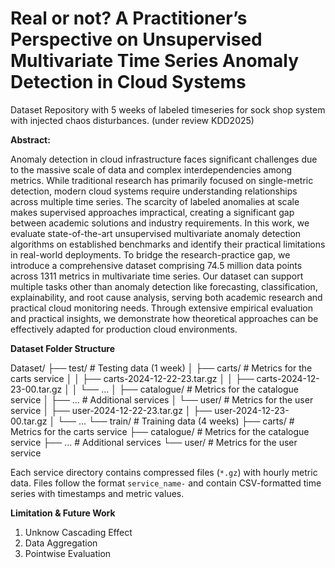 # Real or not? A Practitioner’s Perspective on Unsupervised Multivariate Time Series Anomaly Detection in Cloud Systems

Dataset Repository with 5 weeks of labeled timeseries for sock shop system with injected chaos disturbances. (under review KDD2025)

**Abstract:**

Anomaly detection in cloud infrastructure faces significant challenges due to the massive scale of data and complex interdependencies among metrics. While traditional research has primarily focused on single-metric detection, modern cloud systems require understanding relationships across multiple time series. The scarcity of labeled anomalies at scale makes supervised approaches impractical, creating a significant gap between academic solutions and industry requirements. In this work, we evaluate state-of-the-art unsupervised multivariate anomaly detection algorithms on established benchmarks and identify their practical limitations in real-world deployments. To bridge the research-practice gap, we introduce a comprehensive dataset comprising 74.5 million data points across 1311 metrics in multivariate time series. Our dataset can support multiple tasks other than anomaly detection like  forecasting, classification, explainability, and root cause analysis, serving both academic research and practical cloud monitoring needs. Through extensive empirical evaluation and practical insights, we demonstrate how theoretical approaches can be effectively adapted for production cloud environments.

**Dataset Folder Structure**

Dataset/
├── test/                  # Testing data (1 week)
│   ├── carts/             # Metrics for the carts service
│   │   ├── carts-2024-12-22-23.tar.gz
│   │   ├── carts-2024-12-23-00.tar.gz
│   │   └── ...
│   ├── catalogue/         # Metrics for the catalogue service
│   ├── ...                # Additional services
│   └── user/              # Metrics for the user service
│       ├── user-2024-12-22-23.tar.gz
│       ├── user-2024-12-23-00.tar.gz
│       └── ...
└── train/                 # Training data (4 weeks)
    ├── carts/             # Metrics for the carts service
    ├── catalogue/         # Metrics for the catalogue service
    ├── ...                # Additional services
    └── user/              # Metrics for the user service

Each service directory contains compressed files (`*.gz`) with hourly metric data. Files follow the format `service_name-` and contain CSV-formatted time series with timestamps and metric values.

**Limitation & Future Work**

1. Unknow Cascading Effect
2. Data Aggregation
3. Pointwise Evaluation
